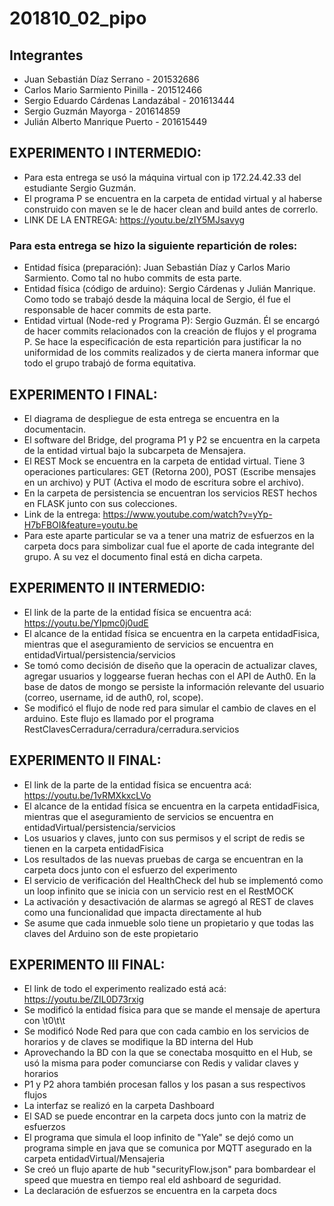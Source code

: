 # 201810_02_pipo

## Integrantes

+ Juan Sebastián Díaz Serrano - 201532686
+ Carlos Mario Sarmiento Pinilla - 201512466
+ Sergio Eduardo Cárdenas Landazábal - 201613444
+ Sergio Guzmán Mayorga - 201614859
+ Julián Alberto Manrique Puerto - 201615449

## EXPERIMENTO I INTERMEDIO:
+ Para esta entrega se usó la máquina virtual con ip 172.24.42.33 del estudiante Sergio Guzmán.
+ El programa P se encuentra en la carpeta de entidad virtual y al haberse construido con maven se le de hacer clean and build antes de correrlo.
+ LINK DE LA ENTREGA: https://youtu.be/zIY5MJsavyg
### Para esta entrega se hizo la siguiente repartición de roles:
+ Entidad física (preparación): Juan Sebastián Díaz y Carlos Mario Sarmiento. Como tal no hubo commits de esta parte.
+ Entidad física (código de arduino): Sergio Cárdenas y Julián Manrique. Como todo se trabajó desde la máquina local de Sergio, él fue el responsable de hacer commits de esta parte.
+ Entidad virtual (Node-red y Programa P): Sergio Guzmán. Él se encargó de hacer commits relacionados con la creación de flujos y el programa P.
Se hace la especificación de esta repartición para justificar la no uniformidad de los commits realizados y de cierta manera informar que todo el grupo trabajó de forma equitativa.
## EXPERIMENTO I FINAL: 
+ El diagrama de despliegue de esta entrega se encuentra en la documentacin.
+ El software del Bridge, del programa P1 y P2 se encuentra en la carpeta de la entidad virtual bajo la subcarpeta de Mensajera.
+ El REST Mock se encuentra en la carpeta de entidad virtual. Tiene 3 operaciones particulares: GET (Retorna 200), POST (Escribe mensajes en un archivo) y PUT (Activa el modo de escritura sobre el archivo).
+ En la carpeta de persistencia se encuentran los servicios REST hechos en FLASK junto con sus colecciones. 
+ Link de la entrega: https://www.youtube.com/watch?v=yYp-H7bFBOI&feature=youtu.be
+ Para este aparte particular se va a tener una matriz de esfuerzos en la carpeta docs para simbolizar cual fue el aporte de cada integrante del grupo. A su vez el documento final está en dicha carpeta.

## EXPERIMENTO II INTERMEDIO: 
+ El link de la parte de la entidad física se encuentra acá: https://youtu.be/YIpmc0j0udE 
+ El alcance de la entidad física se encuentra en la carpeta entidadFisica, mientras que el aseguramiento de servicios se encuentra en entidadVirtual/persistencia/servicios
+ Se tomó como decisión de diseño que la operacin de actualizar claves, agregar usuarios y loggearse fueran hechas con el API de Auth0. En la base de datos de mongo se persiste la información relevante del usuario (correo, username, id de auth0, rol, scope).
+ Se modificó el flujo de node red para simular el cambio de claves en el arduino. Este flujo es llamado por el programa RestClavesCerradura/cerradura/cerradura.servicios

## EXPERIMENTO II FINAL:
+ El link de la parte de la entidad física se encuentra acá: https://youtu.be/1vRMXkxcLVo
+ El alcance de la entidad física se encuentra en la carpeta entidadFisica, mientras que el aseguramiento de servicios se encuentra en entidadVirtual/persistencia/servicios
+ Los usuarios y claves, junto con sus permisos y el script de redis se tienen en la carpeta entidadFisica
+ Los resultados de las nuevas pruebas de carga se encuentran en la carpeta docs junto con el esfuerzo del experimento
+ El servicio de verificación del HealthCheck del hub se implementó como un loop infinito que se inicia con un servicio rest en el RestMOCK
+ La activación y desactivación de alarmas se agregó al REST de claves como una funcionalidad que impacta directamente al hub
+ Se asume que cada inmueble solo tiene un propietario y que todas las claves del Arduino son de este propietario

## EXPERIMENTO III FINAL:
+ El link de todo el experimento realizado está acá: https://youtu.be/ZIL0D73rxig
+ Se modificó la entidad física para que se mande el mensaje de apertura con <Id de arduino>\t0\t<Timeout>\t<Clave>
+ Se modificó Node Red para que con cada cambio en los servicios de horarios y de claves se modifique la BD interna del Hub
+ Aprovechando la BD con la que se conectaba mosquitto en el Hub, se usó la misma para poder comunciarse con Redis y validar claves y horarios
+ P1 y P2 ahora también procesan fallos y los pasan a sus respectivos flujos
+ La interfaz se realizó en la carpeta Dashboard
+ El SAD se puede encontrar en la carpeta docs junto con la matriz de esfuerzos
+ El programa que simula el loop infinito de "Yale" se dejó como un programa simple en java que se comunica por MQTT asegurado en la carpeta entidadVirtual/Mensajeria
+ Se creó un flujo aparte de hub "securityFlow.json" para bombardear el speed que muestra en tiempo real eld ashboard de seguridad.
+ La declaración de esfuerzos se encuentra en la carpeta docs
